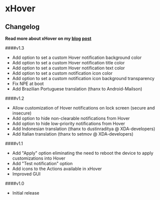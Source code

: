 xHover
================

Changelog
----

**Read more about xHover on my [blog](http://blog.shubhangrathore.com/) [post](http://blog.shubhangrathore.com/xhover/)**


####v1.3
- Add option to set a custom Hover notification background color
- Add option to set a custom Hover notification title color
- Add option to set a custom Hover notification text color
- Add option to set a custom notification icon color
- Add option to set a custom notification icon background transparency
- Fix NPE at boot
- Add Brazilian Portuguese translation (thanx to Android-Mailson)



####v1.2
- Allow customization of Hover notifications on lock screen (secure and insecure)
- Add option to hide non-clearable notifications from Hover
- Add option to hide low-priority notifications from Hover
- Add Indonesian translation (thanx to dustinraditya @ XDA-developers)
- Add Italian translation (thanx to setmov @ XDA-developers)



####v1.1

- Add "Apply" option eliminating the need to reboot the device to apply customizations into Hover
- Add "Test notification" option
- Add icons to the Actions available in xHover
- Improved GUI


####v1.0

- Initial release
